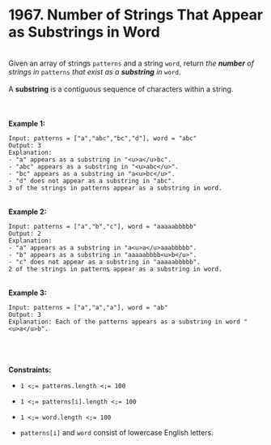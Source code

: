 # 1967. Number of Strings That Appear as Substrings in Word

<br />Given an array of strings `patterns` and a string `word`, return <em>the **number** of strings in </em>`patterns`<em> that exist as a **substring** in </em>`word`.<br />
<br />A **substring** is a contiguous sequence of characters within a string.<br />
<br /> <br />
<br />**Example 1:**<br />
```
Input: patterns = ["a","abc","bc","d"], word = "abc"
Output: 3
Explanation:
- "a" appears as a substring in "<u>a</u>bc".
- "abc" appears as a substring in "<u>abc</u>".
- "bc" appears as a substring in "a<u>bc</u>".
- "d" does not appear as a substring in "abc".
3 of the strings in patterns appear as a substring in word.
```
<br />**Example 2:**<br />
```
Input: patterns = ["a","b","c"], word = "aaaaabbbbb"
Output: 2
Explanation:
- "a" appears as a substring in "a<u>a</u>aaabbbbb".
- "b" appears as a substring in "aaaaabbbb<u>b</u>".
- "c" does not appear as a substring in "aaaaabbbbb".
2 of the strings in patterns appear as a substring in word.
```
<br />**Example 3:**<br />
```
Input: patterns = ["a","a","a"], word = "ab"
Output: 3
Explanation: Each of the patterns appears as a substring in word "<u>a</u>b".
```
<br /> <br />
<br />**Constraints:**<br />

* `1 <;= patterns.length <;= 100`

* `1 <;= patterns[i].length <;= 100`

* `1 <;= word.length <;= 100`

* `patterns[i]` and `word` consist of lowercase English letters.